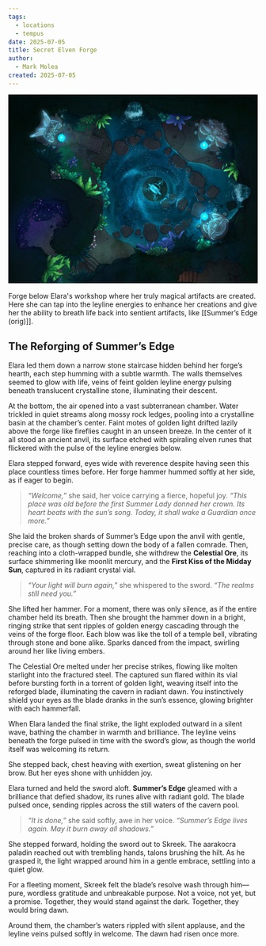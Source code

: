 ```yaml
---
tags:
  - locations
  - tempus
date: 2025-07-05
title: Secret Elven Forge
author:
  - Mark Molea
created: 2025-07-05
---
```

![secret-elven-forge.jpg](/images/secret-elven-forge.jpg)

Forge below Elara's workshop where her truly magical artifacts are created.  Here she can tap into the leyline energies to enhance her creations and give her the ability to breath life back into sentient artifacts, like [[Summer’s Edge (orig)]].

## **The Reforging of Summer’s Edge**

Elara led them down a narrow stone staircase hidden behind her forge’s hearth, each step humming with a subtle warmth. The walls themselves seemed to glow with life, veins of feint golden leyline energy pulsing beneath translucent crystalline stone, illuminating their descent.

At the bottom, the air opened into a vast subterranean chamber. Water trickled in quiet streams along mossy rock ledges, pooling into a crystalline basin at the chamber’s center. Faint motes of golden light drifted lazily above the forge like fireflies caught in an unseen breeze. In the center of it all stood an ancient anvil, its surface etched with spiraling elven runes that flickered with the pulse of the leyline energies below.

Elara stepped forward, eyes wide with reverence despite having seen this place countless times before. Her forge hammer hummed softly at her side, as if eager to begin.

> _“Welcome,”_ she said, her voice carrying a fierce, hopeful joy. _“This place was old before the first Summer Lady donned her crown. Its heart beats with the sun’s song. Today, it shall wake a Guardian once more.”_

She laid the broken shards of Summer’s Edge upon the anvil with gentle, precise care, as though setting down the body of a fallen comrade. Then, reaching into a cloth-wrapped bundle, she withdrew the **Celestial Ore**, its surface shimmering like moonlit mercury, and the **First Kiss of the Midday Sun**, captured in its radiant crystal vial.

> _“Your light will burn again,”_ she whispered to the sword. _“The realms still need you.”_

She lifted her hammer. For a moment, there was only silence, as if the entire chamber held its breath. Then she brought the hammer down in a bright, ringing strike that sent ripples of golden energy cascading through the veins of the forge floor. Each blow was like the toll of a temple bell, vibrating through stone and bone alike. Sparks danced from the impact, swirling around her like living embers.

The Celestial Ore melted under her precise strikes, flowing like molten starlight into the fractured steel. The captured sun flared within its vial before bursting forth in a torrent of golden light, weaving itself into the reforged blade, illuminating the cavern in radiant dawn. You instinctively shield your eyes as the blade dranks in the sun’s essence, glowing brighter with each hammerfall.

When Elara landed the final strike, the light exploded outward in a silent wave, bathing the chamber in warmth and brilliance. The leyline veins beneath the forge pulsed in time with the sword’s glow, as though the world itself was welcoming its return.

She stepped back, chest heaving with exertion, sweat glistening on her brow. But her eyes shone with unhidden joy.

Elara turned and held the sword aloft. **Summer’s Edge** gleamed with a brilliance that defied shadow, its runes alive with radiant gold. The blade pulsed once, sending ripples across the still waters of the cavern pool.

> _“It is done,”_ she said softly, awe in her voice. _“Summer’s Edge lives again. May it burn away all shadows.”_

She stepped forward, holding the sword out to Skreek. The aarakocra paladin reached out with trembling hands, talons brushing the hilt. As he grasped it, the light wrapped around him in a gentle embrace, settling into a quiet glow.

For a fleeting moment, Skreek felt the blade’s resolve wash through him—pure, wordless gratitude and unbreakable purpose. Not a voice, not yet, but a promise. Together, they would stand against the dark. Together, they would bring dawn.

Around them, the chamber’s waters rippled with silent applause, and the leyline veins pulsed softly in welcome. The dawn had risen once more.


